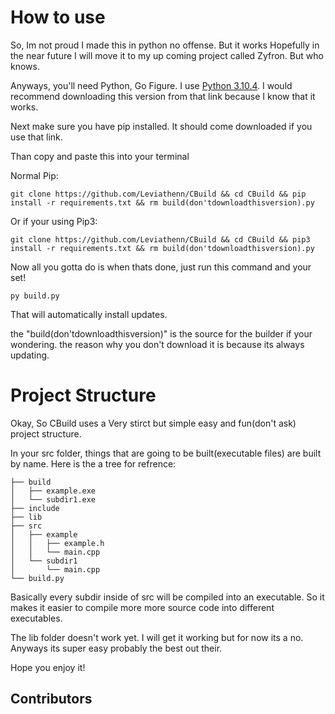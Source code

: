 # How to use
So, Im not proud I made this in python no offense. But it works Hopefully in the near future I will move it to my up coming project called Zyfron. But who knows.

Anyways, you'll need Python, Go Figure. I use [Python 3.10.4](https://www.python.org/downloads/release/python-3104/). I would recommend downloading this version from that link because I know that it works.

Next make sure you have pip installed. It should come downloaded if you use that link.

Than copy and paste this into your terminal

Normal Pip: 
```
git clone https://github.com/Leviathenn/CBuild && cd CBuild && pip install -r requirements.txt && rm build(don'tdownloadthisversion).py
```
Or if your using Pip3: 
```
git clone https://github.com/Leviathenn/CBuild && cd CBuild && pip3 install -r requirements.txt && rm build(don'tdownloadthisversion).py
```

Now all you gotta do is when thats done, just run this command and your set!

```
py build.py
```

That will automatically install updates.

the "build(don'tdownloadthisversion)" is the source for the builder if your wondering. the reason why you don't download it is because its always updating.

# Project Structure
Okay, So CBuild uses a Very stirct but simple easy and fun(don't ask) project structure.

In your src folder, things that are going to be built(executable files) are built by name. Here is the a tree for refrence: 
```
├── build
│   ├── example.exe
│   └── subdir1.exe
├── include
├── lib
├── src
│   ├── example 
│   │   ├── example.h
│   │   └── main.cpp
│   └── subdir1
│       └── main.cpp
└── build.py
```

Basically every subdir inside of src will be compiled into an executable. So it makes it easier to compile more more source code into different executables.

The lib folder doesn't work yet. I will get it working but for now its a no. Anyways its super easy probably the best out their.

Hope you enjoy it!

## Contributors


